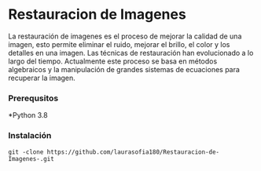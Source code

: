# Restauracion de Imagenes
La restauración de imagenes es el proceso de mejorar la calidad de una imagen, esto permite eliminar el ruido, mejorar el brillo, el color y los detalles en una imagen. 
Las técnicas de restauración han evolucionado a lo largo del tiempo. 
Actualmente este proceso se  basa en métodos algebraicos y la manipulación de grandes sistemas de ecuaciones para recuperar la imagen.

### Prerequsitos 
*Python 3.8

### Instalación

`git -clone https://github.com/laurasofia180/Restauracion-de-Imagenes-.git`

